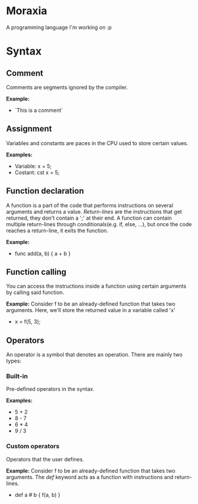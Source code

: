 # Moraxia
A programming language I'm working on :p

# Syntax
## Comment
Comments are segments ignored by the compiler.

**Example:**
* \`This is a comment\`

## Assignment
Variables and constants are paces in the CPU used to store certain values.

**Examples:**
* Variable: x = 5;
* Costant: cst x = 5;

## Function declaration
A function is a part of the code that performs instructions on several arguments and returns a value.
*Return-lines* are the instructions that get returned, they don't contain a ';' at their end.
A function can contain multiple return-lines through conditionals(e.g. if, else, ...), but once the code reaches a return-line, it exits the function.

**Example:**
* func add(a, b) { a + b }

## Function calling
You can access the instructions inside a function using certain arguments by calling said function.

**Example:**
Consider f to be an already-defined function that takes two arguments. Here, we'll store the returned value in a variable called 'x'
* x = f(5, 3);

## Operators
An operator is a symbol that denotes an operation. There are mainly two types:
### Built-in
Pre-defined operators in the syntax.

**Examples:**
* 5 + 2
* 8 - 7
* 6 * 4
* 9 / 3

### Custom operators
Operators that the user defines.

**Example:**
Consider f to be an already-defined function that takes two arguments. The *def* keyword acts as a function with instructions and return-lines.
* def a # b { f(a, b) }
